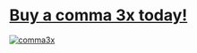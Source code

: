 # [Buy a comma 3x today!](https://shop.comma.ai)
[![comma3x](https://github.com/jnewb1/jnewb1/assets/9648890/d8e5ea71-91d5-40a2-b313-6a85dc7e6fb4)](https://shop.comma.ai)
